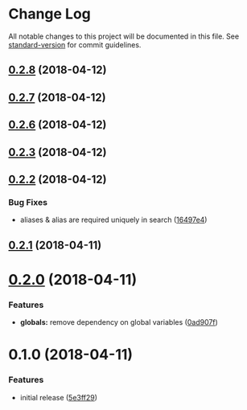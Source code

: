 # Change Log

All notable changes to this project will be documented in this file. See [standard-version](https://github.com/conventional-changelog/standard-version) for commit guidelines.

<a name="0.2.8"></a>
## [0.2.8](https://github.com/TayloredTechnology/autoloader/compare/v0.2.7...v0.2.8) (2018-04-12)



<a name="0.2.7"></a>
## [0.2.7](https://github.com/TayloredTechnology/autoloader/compare/v0.2.6...v0.2.7) (2018-04-12)



<a name="0.2.6"></a>
## [0.2.6](https://github.com/TayloredTechnology/autoloader/compare/v0.2.3...v0.2.6) (2018-04-12)



<a name="0.2.3"></a>
## [0.2.3](https://github.com/TayloredTechnology/autoloader/compare/v0.2.2...v0.2.3) (2018-04-12)



<a name="0.2.2"></a>
## [0.2.2](https://github.com/TayloredTechnology/autoloader/compare/v0.2.1...v0.2.2) (2018-04-12)


### Bug Fixes

* aliases & alias are required uniquely in search ([16497e4](https://github.com/TayloredTechnology/autoloader/commit/16497e4))



<a name="0.2.1"></a>
## [0.2.1](https://github.com/TayloredTechnology/autoloader/compare/v0.2.0...v0.2.1) (2018-04-11)



<a name="0.2.0"></a>
# [0.2.0](https://github.com/TayloredTechnology/autoloader/compare/v0.1.0...v0.2.0) (2018-04-11)


### Features

* **globals:** remove dependency on global variables ([0ad907f](https://github.com/TayloredTechnology/autoloader/commit/0ad907f))



<a name="0.1.0"></a>
# 0.1.0 (2018-04-11)


### Features

* initial release ([5e3ff29](https://github.com/TayloredTechnology/autoloader/commit/5e3ff29))
